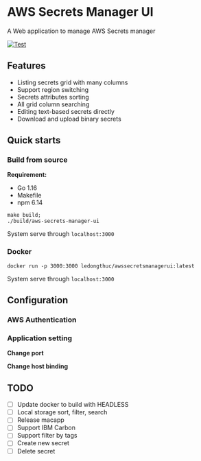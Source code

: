 # AWS Secrets Manager UI
A Web application to manage AWS Secrets manager

[![Test](https://github.com/ledongthuc/awssecretsmanagerui/actions/workflows/deploy.yml/badge.svg)](https://github.com/ledongthuc/awssecretsmanagerui/actions/workflows/deploy.yml)

## Features
 - Listing secrets grid with many columns
 - Support region switching
 - Secrets attributes sorting
 - All grid column searching
 - Editing text-based secrets directly
 - Download and upload binary secrets

## Quick starts

### Build from source

**Requirement:**
 - Go 1.16
 - Makefile
 - npm 6.14

```
make build;
./build/aws-secrets-manager-ui
```

System serve through `localhost:3000`

### Docker

```
docker run -p 3000:3000 ledongthuc/awssecretsmanagerui:latest
```
System serve through `localhost:3000`

## Configuration

### AWS Authentication

### Application setting

**Change port**

**Change host binding**


## TODO
 - [ ] Update docker to build with HEADLESS
 - [ ] Local storage sort, filter, search
 - [ ] Release macapp
 - [ ] Support IBM Carbon
 - [ ] Support filter by tags
 - [ ] Create new secret
 - [ ] Delete secret
